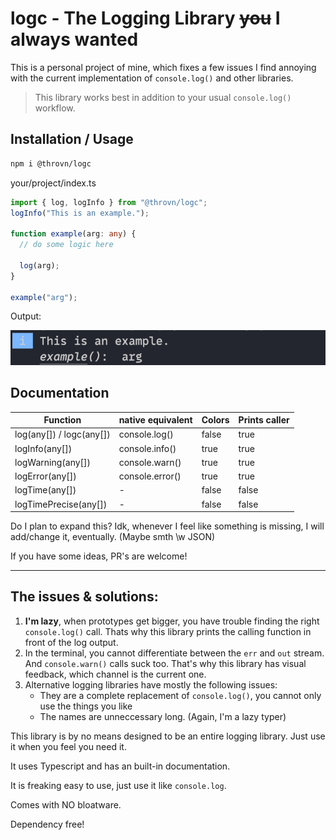 # logc - The Logging Library ~~you~~ I always wanted

This is a personal project of mine, which fixes a few issues I find annoying with the current implementation of `console.log()` and other libraries.

> This library works best in addition to your usual `console.log()` workflow.

## Installation / Usage

```sh
npm i @throvn/logc
```

your/project/index.ts

```ts
import { log, logInfo } from "@throvn/logc";
logInfo("This is an example.");

function example(arg: any) {
  // do some logic here

  log(arg);
}

example("arg");
```

Output:

![Output](./demo-output.png)

## Documentation

| Function                 | native equivalent | Colors | Prints caller |
| ------------------------ | ----------------- | ------ | ------------- |
| log(any[]) / logc(any[]) | console.log()     | false  | true          |
| logInfo(any[])           | console.info()    | true   | true          |
| logWarning(any[])        | console.warn()    | true   | true          |
| logError(any[])          | console.error()   | true   | true          |
| logTime(any[])           | -                 | false  | false         |
| logTimePrecise(any[])    | -                 | false  | false         |

Do I plan to expand this? Idk, whenever I feel like something is missing, I will add/change it, eventually. (Maybe smth \w JSON)

If you have some ideas, PR's are welcome!

---

## The issues & solutions:

1. **I'm lazy**, when prototypes get bigger, you have trouble finding the right `console.log()` call. Thats why this library prints the calling function in front of the log output.
2. In the terminal, you cannot differentiate between the `err` and `out` stream. And `console.warn()` calls suck too. That's why this library has visual feedback, which channel is the current one.
3. Alternative logging libraries have mostly the following issues:
   - They are a complete replacement of `console.log()`, you cannot only use the things you like
   - The names are unneccessary long. (Again, I'm a lazy typer)

This library is by no means designed to be an entire logging library. Just use it when you feel you need it.

It uses Typescript and has an built-in documentation.

It is freaking easy to use, just use it like `console.log`.

Comes with NO bloatware.

Dependency free!
